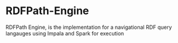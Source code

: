 # RDFPath-Engine
RDFPath Engine, is the implementation for a navigational RDF query langauges using Impala and Spark for execution

